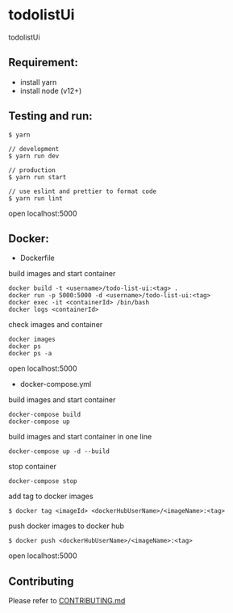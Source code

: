 # todolistUi

todolistUi

## Requirement:
 - install yarn
 - install node (v12+)

## Testing and run:
```
$ yarn

// development
$ yarn run dev

// production
$ yarn run start

// use eslint and prettier to format code
$ yarn run lint
```

open localhost:5000

## Docker:

- Dockerfile

build images and start container
```
docker build -t <username>/todo-list-ui:<tag> .
docker run -p 5000:5000 -d <username>/todo-list-ui:<tag>
docker exec -it <containerId> /bin/bash
docker logs <containerId>
```

check images and container
```
docker images
docker ps
docker ps -a
```

open localhost:5000

- docker-compose.yml

build images and start container
```
docker-compose build
docker-compose up
```

build images and start container in one line
```
docker-compose up -d --build
```

stop container
```
docker-compose stop
```

add tag to docker images
```
$ docker tag <imageId> <dockerHubUserName>/<imageName>:<tag>
```

push docker images to docker hub
```
$ docker push <dockerHubUserName>/<imageName>:<tag>
```

open localhost:5000

## Contributing

Please refer to [CONTRIBUTING.md](https://github.com/yeukfei02/todolistUi/blob/master/CONTRIBUTING.md)